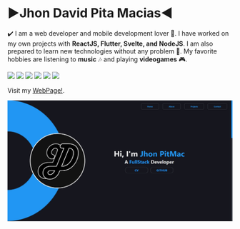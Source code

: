 # ▶️Jhon David Pita Macias◀️

✔️ I am a web developer and mobile development lover 📲. I have worked on my own projects with **ReactJS, Flutter, Svelte, and NodeJS**. I am also prepared to learn new technologies without any problem 👾. My favorite hobbies are listening to **music** 🎶 and playing **videogames** 🎮.

<code><img height="30" src="https://jhonpitmac.vercel.app/assets/skills/react.svg"></code>
<code><img height="30" src="https://jhonpitmac.vercel.app/assets/skills/flutter.svg"></code>
<code><img height="30" src="https://jhonpitmac.vercel.app/assets/skills/svelte.svg"></code>
<code><img height="30" src="https://jhonpitmac.vercel.app/assets/skills/node.svg"></code>
<code><img height="30" src="https://jhonpitmac.vercel.app/assets/skills/tauri.svg"></code>
<code><img height="30" src="https://jhonpitmac.vercel.app/assets/skills/languages/sql.svg"></code>

Visit my [WebPage!](https://jhonpitmac.vercel.app/).

![This is a alt text.](https://raw.githubusercontent.com/PitMac/PitMac/main/Untitled.jpg "Web Home")
